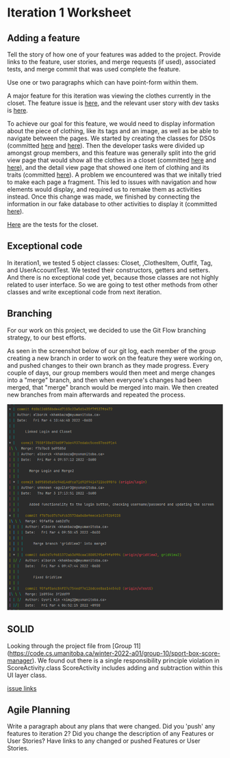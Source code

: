 Iteration 1 Worksheet
=====================

Adding a feature
-----------------

Tell the story of how one of your features was added to the project.
Provide links to the
feature, user stories, and merge requests (if used), associated tests, and merge commit
that was used complete the feature.

Use one or two paragraphs which can have point-form within them.

A major feature for this iteration was viewing the clothes currently in the closet. The feature issue is [here](https://code.cs.umanitoba.ca/winter-2022-a01/group-9/virtualcloset-A01/-/issues/12), and the relevant user story with dev tasks is [here](https://code.cs.umanitoba.ca/winter-2022-a01/group-9/virtualcloset-A01/-/issues/16).

To achieve our goal for this feature, we would need to display information about the piece of clothing, like its tags and an image, as well as be able to navigate between the pages. 
We started by creating the classes for DSOs (committed [here](https://code.cs.umanitoba.ca/winter-2022-a01/group-9/virtualcloset-A01/-/commit/0d249e77be41deac9950bfe66055804e9c6b221f) and [here](https://code.cs.umanitoba.ca/winter-2022-a01/group-9/virtualcloset-A01/-/commit/5be012121dc2e074d926d3ed0baaf35797ee1a26)). Then the developer tasks were divided up amongst group members, and this feature was generally split into the grid view page that would show all the clothes in a closet (committed [here](https://code.cs.umanitoba.ca/winter-2022-a01/group-9/virtualcloset-A01/-/commit/e3a391eb9f9a8de32c460cd8795fa98a4d44eea6) and [here](https://code.cs.umanitoba.ca/winter-2022-a01/group-9/virtualcloset-A01/-/commit/6ab2d7c9681372ab3d98caa18005295af9fa9994)), and the detail view page that showed one item of clothing and its traits (committed [here](https://code.cs.umanitoba.ca/winter-2022-a01/group-9/virtualcloset-A01/-/commit/f5bb73e782e75b6d7ac86c085a2025870fd64539)). A problem we encountered was that we initally tried to make each page a fragment. This led to issues with navigation and how elements would display, and required us to remake them as activities instead. Once this change was made, we finished by connecting the information in our fake database to other activities to display it (committed [here](https://code.cs.umanitoba.ca/winter-2022-a01/group-9/virtualcloset-A01/-/commit/db5678cbf8caf6237dac66d3a5954bad200870ec)).

[Here](https://code.cs.umanitoba.ca/winter-2022-a01/group-9/virtualcloset-A01/-/blob/main/app/src/test/java/com/example/virtualcloset/ClosetTest.java) are the tests for the closet.

Exceptional code
----------------

In iteration1, we tested 5 object classes: Closet, ,ClothesItem, Outfit, Tag, and UserAccountTest. We tested their constructors, getters and setters. And there is no exceptional code yet, because those classes are not highly related to user interface. So we are going to test other methods from other classes and write exceptional code from next iteration.

Branching
----------

For our work on this project, we decided to use the Git Flow branching strategy, to our best efforts.

As seen in the screenshot below of our git log, each member of the group creating a new branch in order
to work on the feature they were working on, and pushed changes to their own branch as they made progress.
Every couple of days, our group members would then meet and merge changes into a "merge" branch, and then
when everyone's changes had been merged, that "merge" branch would be merged into main. We then created new
branches from main afterwards and repeated the process.

![](app/src/main/res/drawable/gitflow.png)

SOLID
-----

Looking through the project file from  [Group 11] (https://code.cs.umanitoba.ca/winter-2022-a01/group-10/sport-box-score-manager). We found out there is a single responsibility principle violation in  ScoreActivity.class ScoreActivity includes adding and subtraction within this UI layer class.

[issue links](https://code.cs.umanitoba.ca/winter-2022-a01/group-10/sport-box-score-manager/-/issues/19)

Agile Planning
--------------

Write a paragraph about any plans that were changed. Did you
'push' any features to iteration 2? Did you change the description
of any Features or User Stories? Have links to any changed or pushed Features
or User Stories.
